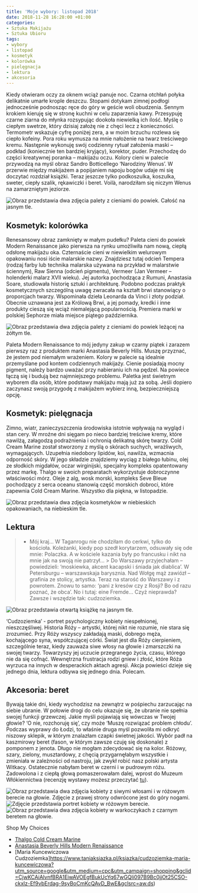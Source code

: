 ```yaml
---
title: 'Moje wybory: listopad 2018'
date: 2018-11-28 16:28:00 +01:00
categories:
- Sztuka Makijażu
- Sztuka Ubioru
tags:
- wybory
- listopad
- kosmetyk
- kolorówka
- pielęgnacja
- lektura
- akcesoria
---
```


<olela-narrative>
Kiedy otwieram oczy za oknem wciąż panuje noc. Czarna otchłań połyka delikatnie umarłe krople deszczu. Stopami dotykam zimnej podłogi jednocześnie podnosząc ręce do góry w geście woli obudzenia. Sennym krokiem kieruję się w stronę kuchni w celu zaparzenia kawy. Przesypuję czarne ziarna do młynka rozsypując dookoła niewielką ich ilość. Myślę o ciepłym swetrze, który dzisiaj założę nie z chęci lecz z konieczności. Termometr wskazuje cyfrę poniżej zera, a w moim brzuchu rozlewa się ciepło kofeiny. Pora roku wymusza na mnie nałożenie na twarz treściwego kremu. Następnie wykonuję swój codzienny rytuał założenia maski – podkład (koniecznie ten bardziej kryjący), korektor, puder. Przechodzę do części kreatywnej poranka – makijażu oczu. Kolory cieni w palecie przywodzą na myśl obraz Sandro Botticellego ‘Narodziny Wenus’. W przerwie między makijażem a popijaniem napoju bogów udaje mi się doczytać rozdział książki. Teraz jeszcze tylko podkoszulka, koszulka, sweter, ciepły szalik, rękawiczki i beret. Voilà, narodziłam się niczym Wenus na zamarzniętym jeziorze. 
</olela-narrative>


![Obraz przedstawia dwa zdjęcia palety z cieniami do powiek. Całość na jasnym tle.](https://assets1.ello.co/uploads/asset/attachment/8549316/ello-optimized-f2d20ead.jpg)

## Kosmetyk: kolorówka

Renesansowy obraz zamknięty w małym pudełku? Paleta cieni do powiek Modern Renaissance jako pierwsza na rynku umożliwiła nam nową, ciepłą odsłonę makijażu oka. Czternaście cieni w niewielkim welurowym opakowaniu nosi iście malarskie nazwy. Znajdziesz tutaj odcień Tempera (rodzaj farby lub technika malarska używana na przykład w malarstwie ściennym), Raw Sienna (odcień pigmentu), Vermeer (Jan Vermeer – holenderki malarz XVII wieku). Jej autorka pochodząca z Rumuni, Anastasia Soare, studiowała historię sztuki i architekturę. Podobno podczas praktyk kosmetycznych szczególną uwagę zwracała na kształt brwi stanowiący o proporcjach twarzy. Wspominała dzieła Leonarda da Vinci i złoty podział. Obecnie uznawana jest za Królową Brwi, a jej pomady, kredki i inne produkty cieszą się wciąż niemalejącą popularnością. Premiera marki w polskiej Sephorze miała miejsce piątego października.

![Obraz przedstawia dwa zdjęcia palety z cieniami do powiek leżącej na żółtym tle.](https://assets0.ello.co/uploads/asset/attachment/8549318/ello-optimized-85673d5c.jpg)

Paleta Modern Renaissance to mój jedyny zakup w czarny piątek i zarazem pierwszy raz z produktem marki Anastasia Beverly Hills. Muszę przyznać, że jestem pod niemałym wrażeniem. Kolory w palecie są idealnie przemyślane pod kontem codziennych makijaży. Cienie posiadają mocny pigment, należy bardzo uważać przy nabieraniu ich na pędzel. Na powiece łączą się i budują bez najmniejszego problemu. Paletka jest świetnym wyborem dla osób, które podstawy makijażu mają już za sobą. Jeśli dopiero zaczynasz swoją przygodę z makijażem wybierz inną, bezpieczniejszą opcję.

## Kosmetyk: pielęgnacja

Zimno, wiatr, zanieczyszczenia środowiska istotnie wpływają na wygląd i stan cery. W mroźne dni sięgam po nieco bardziej treściwe kremy, które nawilżą, załagodzą podrażnienia i ochronią delikatną skórę twarzy. Cold Cream Marine został stworzony z myślą o skórach suchych, wrażliwych, wymagających. Uzupełnia niedobory lipidów, koi, nawilża, wzmacnia odporność skóry. W jego składzie znajdziemy wyciąg z białego łubinu, olej ze słodkich migdałów, oczar wirginijski, specjalny kompleks opatentowany przez markę. Thalgo w swoich preparatach wykorzystuje dobroczynne właściwości mórz. Oleje z alg, wosk morski, kompleks Seve Bleue pochodzący z serca oceanu stanowią część morskich dobroci, które zapewnia Cold Cream Marine. Wszystko dla piękna, w listopadzie. 

![Obraz przedstawia dwa zdjęcia kosmetyków w niebieskich opakowaniach, na niebieskim tle.](https://assets1.ello.co/uploads/asset/attachment/8549308/ello-optimized-d165827f.jpg)

## Lektura

>
> - Mój kraj… W Taganrogu nie chodziłam do cerkwi, tylko do kościoła. Koleżanki, kiedy pop szedł korytarzem, odsuwały się ode mnie: Polaczka. A w kościele kazania były po francusku i nikt na mnie jak na swoją nie patrzył… > Do Warszawy przyjechałam – powiedzieli: ‘moskiewka, akcent kacapski i śniada jak diablica’. W Petersburgu – warszawskaja barysznia. Nad Wołgę mąż zawiózł – grafinia ze stolicy, artystka. Teraz na starość do Warszawy i z powrotem. Znowu to samo: ‘pani z kresów czy z Rosji? Bo od razu poznać, że obca’. No i tutaj: eine Fremde… Czyż nieprawda? Zawsze i wszędzie tak: cudzoziemka.

![Obraz przedstawia otwartą książkę na jasnym tle.](https://assets0.ello.co/uploads/asset/attachment/8549319/ello-optimized-cc9e7668.jpg)

‘Cudzoziemka’ - portret psychologiczny kobiety niespełnionej, nieszczęśliwej. Historia Róży – artystki, której nikt nie rozumie, nie stara się zrozumieć. Przy Róży wszyscy zakładają maski, dobrego męża, kochającego syna, współczującej córki. Świat jest dla Róży cierpieniem, szczególnie teraz, kiedy zauważa siwe włosy na głowie i zmarszczki na swojej twarzy. Towarzyszy jej uczucie przegranego życia, czasu, którego nie da się cofnąć. Wewnętrzna frustracja rodzi gniew i złość, które Róża wyrzuca na innych w desperackich aktach agresji. Akcja powieści dzieje się jednego dnia, lektura odbywa się jednego dnia. Polecam. 

## Akcesoria: beret

Bywają takie dni, kiedy wychodzisz na zewnątrz w pośpiechu zarzucając na siebie ubranie. W połowie drogi do celu okazuje się, że ubranie nie spełnia swojej funkcji grzewczej. Jakie myśli pojawiają się wówczas w Twojej głowie? ‘O nie, rozchoruję się’, czy może ‘Muszę rozwiązać problem chłodu’. Podczas wyprawy do Łodzi, to właśnie druga myśl pozwoliła mi odkryć niszowy sklepik, w którym znalazłam czapki świetnej jakości. Wybór padł na kaszmirowy beret (fason, w którym zawsze czuję się doskonale) z pomponem z jenota. Długo nie mogłam zdecydować się na kolor. Różowy, szary, zielony, musztardowy, z chęcią przygarnęłabym wszystkie i zmieniała w zależności od nastroju, jak zwykł robić nasz polski artysta Witkacy. Ostatecznie nabyłam beret w czerni i w pudrowym różu. Zadowolona i z ciepłą głową pomaszerowałam dalej, wprost do Muzeum Włókiennictwa (recenzję wystawy możesz przeczytać [tu](http://sztukauniwersalna.pl/2018-11-22-wystawa-moda-polska/)).

![Obraz przedstawia dwa zdjęcia kobiety z siwymi włosami i w różowym berecie na głowie. Zdjęcie z prawej strony odwrócone jest do góry nogami.](https://assets0.ello.co/uploads/asset/attachment/8549324/ello-optimized-6bde6bb8.jpg)
![Zdjęcie przedstawia portret kobiety w różowym berecie.](https://assets0.ello.co/uploads/asset/attachment/8549322/ello-optimized-2eb4ef28.jpg)
![Obraz przedstawia dwa zdjęcia kobiety w warkoczykach z czarnym beretem na głowie.](https://assets1.ello.co/uploads/asset/attachment/8549327/ello-optimized-c98b4fd3.jpg)


Shop My Choices


* [Thalgo Cold Cream Marine](http://sklep.thalgo.pl/produkt/face-care/3568/nutri-soothing_cream_50_ml.aspx)
* [Anastasia Beverly Hills Modern Renaissance](http://www.sephora.pl/Makijaz/Palety-i-Zestawy/Do-oczu/Modern-Renaissance-Paleta-cieni-do-powiek/P2678023)
* [Maria Kuncewiczowa Cudzoziemka]https://www.taniaksiazka.pl/ksiazka/cudzoziemka-maria-kuncewiczowa?utm_source=google&utm_medium=cpc&utm_campaign=shopping&gclid=CjwKCAiAlvnfBRA1EiwAVOEgfBukUcYq67wGQli097B9Bc0jjOt25CSO-ckxlz-Ef9vbErdag-9syBoCmKcQAvD_BwE&gclsrc=aw.ds)
